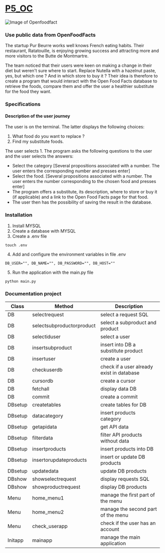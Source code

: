 # [P5_OC](https://openclassrooms.com/fr/paths/68/projects/157/assignment)
![Image of Openfoodfact](https://stockagehelloassoprod.blob.core.windows.net/images/logos/open-food-facts_sb200x200_bb0x0x200x200.png)

### Use public data from OpenFoodFacts

The startup Pur Beurre works well knows French eating habits. Their restaurant, Ratatouille, is enjoying growing success and attracting more and more visitors to the Butte de Montmartre.

The team noticed that their users were keen on making a change in their diet but weren't sure where to start. Replace Nutella with a hazelnut paste, yes, but which one ? And in which store to buy it ? Their idea is therefore to create a program that would interact with the Open Food Facts database to retrieve the foods, compare them and offer the user a healthier substitute for the food they want.

### Specifications
#### Description of the user journey
The user is on the terminal. The latter displays the following choices:

1. What food do you want to replace ?
2. Find my substitute foods.

The user selects 1. The program asks the following questions to the user and the user selects the answers:

- Select the category [Several propositions associated with a number. The user enters the corresponding number and presses enter]
- Select the food. [Several propositions associated with a number. The user enters the number corresponding to the chosen food and presses enter]
- The program offers a substitute, its description, where to store or buy it (if applicable) and a link to the Open Food Facts page for that food.
- The user then has the possibility of saving the result in the database.

### Installation
1. Install MYSQL
2. Create a database with MYSQL
3. Create a .env file
```
touch .env
```
4. Add and configure the environment variables in file .env
```
DB_USER="", DB_NAME="", DB_PASSWORD="", DB_HOST=""
```
5. Run the application with the main.py file
```
python main.py
```
### Documentation project
Class | Method | Description 
------------ | ------------- | -------------
 DB | selectrequest             | select a request SQL
 DB | selectsubproductorproduct | select a subproduct and product
 DB | selectiduser              | select a user
 DB | insertsubproduct          | insert into DB a substitute product 
 DB | insertuser                | create a user
 DB | checkuserdb               | check if a user already exist in database
 DB | cursordb                  | create a cursor 
 DB | fetchall                  | display data DB
 DB | commit                    | create a commit
 DBsetup | createtables         | create tables for DB
 DBsetup | datacategory         | insert products category
 DBsetup | getapidata           | get API data
 DBsetup | filterdata           | filter API products without data
 DBsetup | insertproducts       | insert products into DB
 DBsetup | insertorupdateproducts | insert or update DB products
 DBsetup | updatedata           | update DB products
 DBshow  | showselectrequest    | display requests SQL
 DBshow  | showproductrequest   | display DB products 
 Menu    | home_menu1           | manage the first part of the menu
 Menu    | home_menu2           | manage the second part of the menu
 Menu    | check_userapp        | check if the user has an account
 Initapp | mainapp              | manage the main application